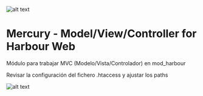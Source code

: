 ﻿![alt text](https://i.postimg.cc/B69ZjLTs/logo-mini.jpg)

Mercury - Model/View/Controller for Harbour Web
===============================================

Módulo para trabajar MVC (Modelo/Vista/Controlador) en mod_harbour

Revisar la configuración del fichero .htaccess y ajustar los paths

![alt text](https://i.postimg.cc/1RWZMXXv/mvc.jpg)
